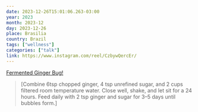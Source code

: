 ```yaml
---
date: 2023-12-26T15:01:06.263-03:00
year: 2023
month: 2023-12
day: 2023-12-26
place: Brasilia
country: Brazil
tags: ["wellness"]
categories: ["talk"]
link: https://www.instagram.com/reel/CzbywQercEr/
---
```

[Fermented Ginger Bug!](https://www.instagram.com/reel/CzbywQercEr/)

> [Combine 6tsp chopped ginger, 4 tsp unrefined sugar, and 2 cups filtered room temperature water. Close well, shake, and let sit for a 24 hours. Feed daily with 2 tsp ginger and sugar for 3–5 days until bubbles form.]
